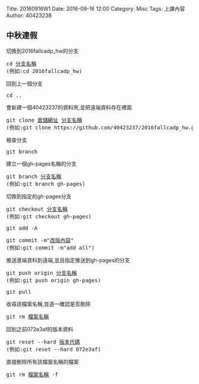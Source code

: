 Title: 20160916W1
Date: 2016-09-16 12:00
Category: Misc
Tags: 上課內容
Author: 40423238
<!-- PELICAN_END_SUMMARY -->
<h2>中秋連假</h2>
<p>切換到2016fallcadp_hw的分支</p>
<pre>cd <u>分支名稱</u>
(例如:cd 2016fallcadp_hw)</pre>
<p>回到上一個分支</p>
<pre>cd ..</pre>
<p>會新建一個40423237的資料夾,並把遠端資料存在裡面</p>
<pre>git clone <u>倉儲網址</u> <u>分支名稱</u>
(例如:git clone https://github.com/40423237/2016fallcadp_hw.git )</pre>
<p>檢查分支</p>
<pre>git branch</pre>
<p>建立一個gh-pages名稱的分支</p>
<pre>git branch <u>分支名稱</u>
(例如:git branch gh-pages)</pre>
<p>切換到指定的gh-pages分支</p>
<pre>git checkout <u>分支名稱</u>
(例如:git checkout gh-pages)</pre>
<pre>git add -A</pre>
<pre>git commit -m"<u>改版內容</u>"
(例如:git commit -m"add all")</pre>
<p>推送進端資料到遠端,並且指定推送到gh-pages的分支</p>
<pre>git push origin <u>分支名稱</u>
(例如:git push origin gh-pages)</pre>
<pre>git pull</pre>
<p>收尋該檔案名稱,並逐一確認是否刪除</p>
<pre>git rm <u>檔案名稱</u></pre>
<p>回到之前072e3af的版本資料</p>
<pre>git reset --hard <u>版本代碼</u>
(例如:git reset --hard 072e3af)</pre>
<p>直接刪除所有該檔案名稱的檔案</p>
<pre>git rm <u>檔案名稱</u> -f</pre>